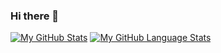 ### Hi there 👋

[![My GitHub Stats](https://github-readme-stats.vercel.app/api/?username=uneetkumarsingh&count_private=true&theme=tokyonight&showicons=true)]()
[![My GitHub Language Stats](https://github-readme-stats.vercel.app/api/top-langs/?username=uneetkumarsingh&langs_count=5&theme=tokyonight)]()
<!--
**uneetkumarsingh/uneetkumarsingh** is a ✨ _special_ ✨ repository because its `README.md` (this file) appears on your GitHub profile.

Here are some ideas to get you started:

- 🔭 I’m currently working on ...
- 🌱 I’m currently learning ...
- 👯 I’m looking to collaborate on ...
- 🤔 I’m looking for help with ...
- 💬 Ask me about ...
- 📫 How to reach me: ...
- 😄 Pronouns: ...
- ⚡ Fun fact: ...
-->
